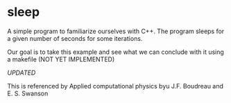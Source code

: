 # sleep
A simple program to familiarize ourselves with C++. The program sleeps for a given number of seconds for
some iterations.

Our goal is to take this example and see what we can conclude with it using a makefile (NOT YET IMPLEMENTED)

*UPDATED*

This is referenced by Applied computational physics byu J.F. Boudreau and E. S. Swanson
